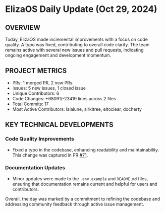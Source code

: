 # ElizaOS Daily Update (Oct 29, 2024)

## OVERVIEW 
Today, ElizaOS made incremental improvements with a focus on code quality. A typo was fixed, contributing to overall code clarity. The team remains active with several new issues and pull requests, indicating ongoing engagement and development momentum.

## PROJECT METRICS
- PRs: 1 merged PR, 2 new PRs
- Issues: 5 new issues, 1 closed issue
- Unique Contributors: 6
- Code Changes: +68091/-23419 lines across 2 files
- Total Commits: 17
- Most Active Contributors: lalalune, sirkitree, eltociear, docherty

## KEY TECHNICAL DEVELOPMENTS

### Code Quality Improvements
- Fixed a typo in the codebase, enhancing readability and maintainability. This change was captured in PR [#71](https://github.com/elizaos/eliza/pull/71).

### Documentation Updates
- Minor updates were made to the `.env.example` and `README.md` files, ensuring that documentation remains current and helpful for users and contributors. 

Overall, the day was marked by a commitment to refining the codebase and addressing community feedback through active issue management.